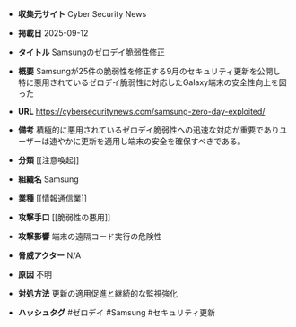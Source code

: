 - **収集元サイト**
Cyber Security News

- **掲載日**
2025-09-12

- **タイトル**
Samsungのゼロデイ脆弱性修正

- **概要**
Samsungが25件の脆弱性を修正する9月のセキュリティ更新を公開し特に悪用されているゼロデイ脆弱性に対応したGalaxy端末の安全性向上を図った

- **URL**
https://cybersecuritynews.com/samsung-zero-day-exploited/

- **備考**
積極的に悪用されているゼロデイ脆弱性への迅速な対応が重要でありユーザーは速やかに更新を適用し端末の安全を確保すべきである。

- **分類**
[[注意喚起]]

- **組織名**
Samsung

- **業種**
[[情報通信業]]

- **攻撃手口**
[[脆弱性の悪用]]

- **攻撃影響**
端末の遠隔コード実行の危険性

- **脅威アクター**
N/A

- **原因**
不明

- **対処方法**
更新の適用促進と継続的な監視強化

- **ハッシュタグ**
#ゼロデイ #Samsung #セキュリティ更新
